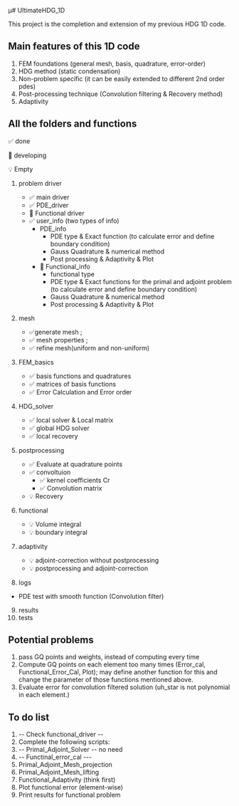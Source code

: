 µ# UltimateHDG_1D

This project is the completion and extension of my previous HDG 1D code.

## Main features of this 1D code

1. FEM foundations (general mesh, basis, quadrature, error-order)
2. HDG method (static condensation)
2. Non-problem specific (it can be easily extended to different 2nd order pdes)
3. Post-processing technique (Convolution filtering & Recovery method)
4. Adaptivity



## All the folders and functions
:white_check_mark: done

:wrench: developing

:bulb: Empty
1. problem driver
    * :white_check_mark: main driver
    * :white_check_mark: PDE_driver
    * :wrench: Functional driver
    * :white_check_mark: user_info (two types of info)  
      * PDE_info
        * PDE type & Exact function (to calculate error and define boundary condition)
        * Gauss Quadrature & numerical method
        * Post processing & Adaptivity & Plot
      * :wrench: Functional_info
        * functional type
        * PDE type & Exact functions for the primal and adjoint problem (to calculate error and define boundary condition)
        * Gauss Quadrature & numerical method
        * Post processing & Adaptivity & Plot

2. mesh
    * :white_check_mark:generate mesh  ;
    * :white_check_mark: mesh properties ;
    * :white_check_mark: refine mesh(uniform and non-uniform)
3. FEM_basics
    * :white_check_mark: basis functions and quadratures
    * :white_check_mark: matrices of basis functions
    * :white_check_mark: Error Calculation and Error order
4. HDG_solver
    * :white_check_mark: local solver & Local matrix
    * :white_check_mark: global HDG solver
    * :white_check_mark: local recovery
5. postprocessing
    * :white_check_mark: Evaluate at quadrature points
    * :white_check_mark: convoltuion
      * :white_check_mark: kernel coefficients Cr
      * :white_check_mark: Convolution matrix
    * :bulb: Recovery
6. functional
    * :bulb: Volume integral
    * :bulb: boundary integral
7. adaptivity
    * :bulb: adjoint-correction without postprocessing
    * :bulb: postprocessing and adjoint-correction
8. logs
  * PDE test with smooth function (Convolution filter)
9. results
10. tests


## Potential problems


1. pass GQ points and weights, instead of computing every time
2. Compute GQ points on each element too many times (Error_cal, Functional_Error_Cal, Plot); may define another function for this and change the parameter of those functions mentioned above.
2. Evaluate error for convolution filtered solution (uh_star is not polynomial in each element.)



## To do list
1. -- Check functional_driver --
2. Complete the following scripts:
  1. -- Primal_Adjoint_Solver -- no need
  2. -- Functinal_error_cal ---
  3. Primal_Adjoint_Mesh_projection
  4. Primal_Adjoint_Mesh_lifting
  5. Functional_Adaptivity (think first)
  5. Plot functional error (element-wise)
  5. Print results for functional problem
